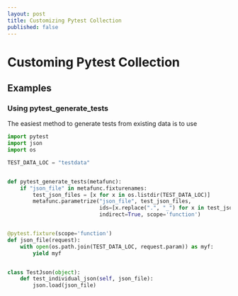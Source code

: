 ```yaml
---
layout: post
title: Customizing Pytest Collection
published: false
---
```


# Customing Pytest Collection

## Examples



### Using pytest_generate_tests

The easiest method to generate tests from existing data is to use 

```py
import pytest
import json
import os

TEST_DATA_LOC = "testdata"


def pytest_generate_tests(metafunc):
    if "json_file" in metafunc.fixturenames:
        test_json_files = [x for x in os.listdir(TEST_DATA_LOC)]
        metafunc.parametrize("json_file", test_json_files,
                             ids=[x.replace(".", "_") for x in test_json_files],
                             indirect=True, scope='function')


@pytest.fixture(scope='function')
def json_file(request):
    with open(os.path.join(TEST_DATA_LOC, request.param)) as myf:
        yield myf


class TestJson(object):
    def test_individual_json(self, json_file):
        json.load(json_file)

```
